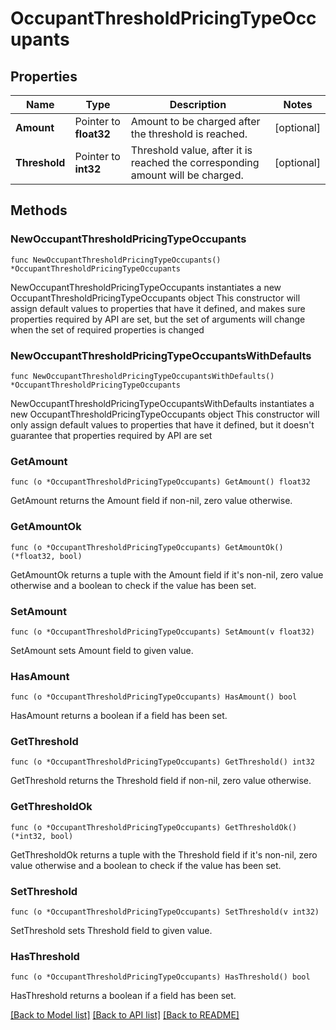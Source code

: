 # OccupantThresholdPricingTypeOccupants

## Properties

Name | Type | Description | Notes
------------ | ------------- | ------------- | -------------
**Amount** | Pointer to **float32** | Amount to be charged after the threshold is reached. | [optional] 
**Threshold** | Pointer to **int32** | Threshold value, after it is reached the corresponding amount will be charged. | [optional] 

## Methods

### NewOccupantThresholdPricingTypeOccupants

`func NewOccupantThresholdPricingTypeOccupants() *OccupantThresholdPricingTypeOccupants`

NewOccupantThresholdPricingTypeOccupants instantiates a new OccupantThresholdPricingTypeOccupants object
This constructor will assign default values to properties that have it defined,
and makes sure properties required by API are set, but the set of arguments
will change when the set of required properties is changed

### NewOccupantThresholdPricingTypeOccupantsWithDefaults

`func NewOccupantThresholdPricingTypeOccupantsWithDefaults() *OccupantThresholdPricingTypeOccupants`

NewOccupantThresholdPricingTypeOccupantsWithDefaults instantiates a new OccupantThresholdPricingTypeOccupants object
This constructor will only assign default values to properties that have it defined,
but it doesn't guarantee that properties required by API are set

### GetAmount

`func (o *OccupantThresholdPricingTypeOccupants) GetAmount() float32`

GetAmount returns the Amount field if non-nil, zero value otherwise.

### GetAmountOk

`func (o *OccupantThresholdPricingTypeOccupants) GetAmountOk() (*float32, bool)`

GetAmountOk returns a tuple with the Amount field if it's non-nil, zero value otherwise
and a boolean to check if the value has been set.

### SetAmount

`func (o *OccupantThresholdPricingTypeOccupants) SetAmount(v float32)`

SetAmount sets Amount field to given value.

### HasAmount

`func (o *OccupantThresholdPricingTypeOccupants) HasAmount() bool`

HasAmount returns a boolean if a field has been set.

### GetThreshold

`func (o *OccupantThresholdPricingTypeOccupants) GetThreshold() int32`

GetThreshold returns the Threshold field if non-nil, zero value otherwise.

### GetThresholdOk

`func (o *OccupantThresholdPricingTypeOccupants) GetThresholdOk() (*int32, bool)`

GetThresholdOk returns a tuple with the Threshold field if it's non-nil, zero value otherwise
and a boolean to check if the value has been set.

### SetThreshold

`func (o *OccupantThresholdPricingTypeOccupants) SetThreshold(v int32)`

SetThreshold sets Threshold field to given value.

### HasThreshold

`func (o *OccupantThresholdPricingTypeOccupants) HasThreshold() bool`

HasThreshold returns a boolean if a field has been set.


[[Back to Model list]](../README.md#documentation-for-models) [[Back to API list]](../README.md#documentation-for-api-endpoints) [[Back to README]](../README.md)


